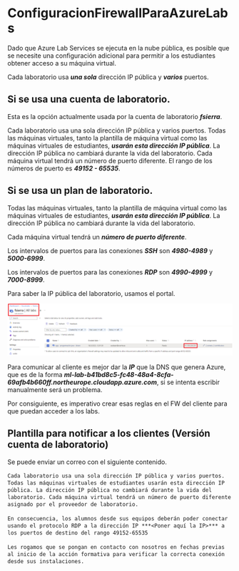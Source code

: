 # ConfiguracionFirewallParaAzureLabs

Dado que Azure Lab Services se ejecuta en la nube pública, es posible que se necesite una configuración adicional para permitir a los estudiantes obtener acceso a su máquina virtual.

Cada laboratorio usa ***una sola*** dirección IP pública y ***varios*** puertos. 

## Si se usa una cuenta de laboratorio.

Esta es la opción actualmente usada por la cuenta de laboratorio ***fsierra***.

Cada laboratorio usa una sola dirección IP pública y varios puertos. Todas las máquinas virtuales, tanto la plantilla de máquina virtual como las máquinas virtuales de estudiantes, ***usarán esta dirección IP pública***. La dirección IP pública no cambiará durante la vida del laboratorio. Cada máquina virtual tendrá un número de puerto diferente. El rango de los números de puerto es ***49152 - 65535***. 

## Si se usa un plan de laboratorio.

Todas las máquinas virtuales, tanto la plantilla de máquina virtual como las máquinas virtuales de estudiantes, ***usarán esta dirección IP pública***. La dirección IP pública no cambiará durante la vida del laboratorio. 

Cada máquina virtual tendrá un ***número de puerto diferente***. 

Los intervalos de puertos para las conexiones ***SSH*** son ***4980-4989*** y ***5000-6999***. 

Los intervalos de puertos para las conexiones ***RDP*** son ***4990-4999*** y ***7000-8999***. 


Para saber la IP pública del laboratorio, usamos el portal.

![IP](./img/202303181846.png)

Para comunicar al cliente es mejor dar la ***IP*** que la DNS que genera Azure, que es de la forma ***ml-lab-b41bd8c5-fc48-48a4-8cfa-69afb4b660ff.northeurope.cloudapp.azure.com***, si se intenta escribir manualmente será un problema.

Por consiguiente, es imperativo crear esas reglas en el FW del cliente para que puedan acceder a los labs.

## Plantilla para notificar a los clientes (Versión cuenta de laboratorio)

Se puede enviar un correo con el siguiente contenido.

```
Cada laboratorio usa una sola dirección IP pública y varios puertos. Todas las máquinas virtuales de estudiantes usarán esta dirección IP pública. La dirección IP pública no cambiará durante la vida del laboratorio. Cada máquina virtual tendrá un número de puerto diferente asignado por el proveedor de laboratorio. 

En consecuencia, los alumnos desde sus equipos deberán poder conectar usando el protocolo RDP a la dirección IP ***<Poner aquí la IP>*** a los puertos de destino del rango 49152-65535

Les rogamos que se pongan en contacto con nosotros en fechas previas al inicio de la acción formativa para verificar la correcta conexión desde sus instalaciones.
```
